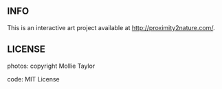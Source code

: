 INFO
----

This is an interactive art project available at http://proximity2nature.com/.


LICENSE
-------

photos: copyright Mollie Taylor

code: MIT License